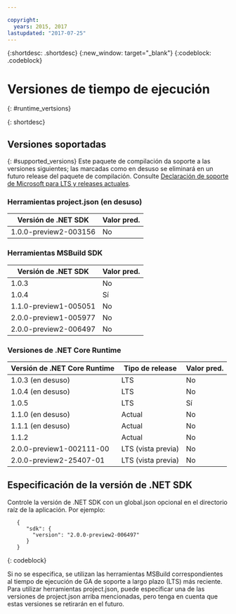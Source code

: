 ```yaml
---

copyright:
  years: 2015, 2017
lastupdated: "2017-07-25"
---
```


{:shortdesc: .shortdesc}
{:new_window: target="_blank"}
{:codeblock: .codeblock}


# Versiones de tiempo de ejecución
{: #runtime_vertsions}


{: shortdesc}

## Versiones soportadas
{: #supported_versions}
Este paquete de compilación da soporte a las versiones siguientes; las marcadas como en desuso se eliminará en un futuro release del paquete de compilación.  Consulte [Declaración de soporte de Microsoft para LTS y releases actuales](https://www.microsoft.com/net/core/support).

### Herramientas project.json (en desuso)

| Versión de .NET SDK        | Valor pred. |
|-------------------------|---------|
| 1.0.0-preview2-003156   |   No    |

### Herramientas MSBuild SDK

| Versión de .NET SDK        | Valor pred. |
|-------------------------|---------|
| 1.0.3                   |   No    |
| 1.0.4                   |   Sí   |
| 1.1.0-preview1-005051   |   No    |
| 2.0.0-preview1-005977   |   No    |
| 2.0.0-preview2-006497   |   No    |

### Versiones de .NET Core Runtime

| Versión de .NET Core Runtime | Tipo de release  | Valor pred. |
|---------------------------|---------------|---------|
| 1.0.3 (en desuso)         | LTS           |   No    |
| 1.0.4 (en desuso)         | LTS           |   No    |
| 1.0.5                     | LTS           |   Sí   |
| 1.1.0 (en desuso)         | Actual       |   No    |
| 1.1.1 (en desuso)         | Actual       |   No    |
| 1.1.2                     | Actual       |   No    |
| 2.0.0-preview1-002111-00  | LTS (vista previa) |   No    |
| 2.0.0-preview2-25407-01   | LTS (vista previa) |   No    |

## Especificación de la versión de .NET SDK

Controle la versión de .NET SDK con un global.json opcional en el directorio raíz de la aplicación. Por ejemplo:
```
   {
      "sdk": {
        "version": "2.0.0-preview2-006497"
      }
   }
```
{: codeblock}

Si no se especifica, se utilizan las herramientas MSBuild correspondientes al tiempo de ejecución de GA de soporte a largo plazo (LTS) más reciente.  Para utilizar herramientas project.json, puede especificar una de las versiones de project.json arriba mencionadas, pero tenga en cuenta que estas versiones se retirarán en el futuro.
